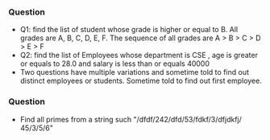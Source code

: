 ### Question
* Q1: find the list of student whose grade is higher or equal to B. All grades are A, B, C, D, E, F. The sequence of all grades are A > B > C > D > E > F   
* Q2: find the list of Employees whose department is CSE , age is greater or equals to 28.0 and salary is less than or equals 40000
* Two questions have multiple variations and sometime told to find out distinct employees or students. Sometime told to find out first employee.
### Question
* Find all primes from a string such "/dfdf/242/dfd/53/fdkf/3/dfjdkfj/ 45/3/5/6"